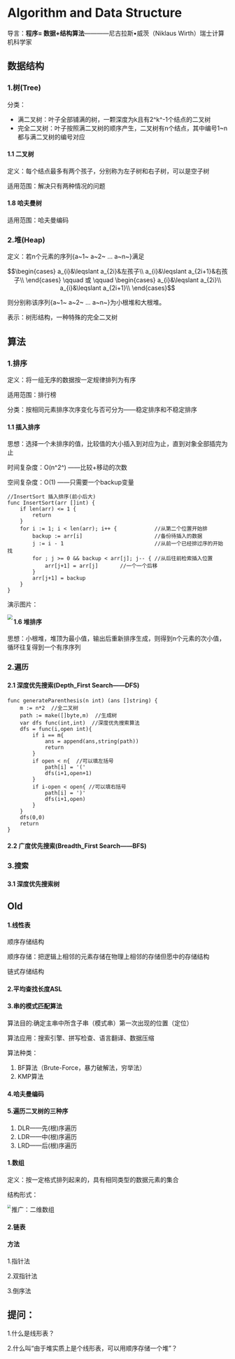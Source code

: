 # Algorithm and Data Structure

导言：**程序= 数据+结构算法**————尼古拉斯•威茨（Niklaus Wirth）瑞士计算机科学家

## 数据结构

### 1.树(Tree)

分类：

- 满二叉树：叶子全部铺满的树，一颗深度为k且有2^k^-1个结点的二叉树
- 完全二叉树：叶子按照满二叉树的顺序产生，二叉树有n个结点，其中编号1~n都与满二叉树的编号对应

#### 1.1 二叉树

定义：每个结点最多有两个孩子，分别称为左子树和右子树，可以是空子树

适用范围：解决只有两种情况的问题



#### 1.8 哈夫曼树

适用范围：哈夫曼编码



### 2.堆(Heap)

定义：若n个元素的序列{a~1~	a~2~	... 	a~n~}满足

$$\begin{cases}
a_{i}&\leqslant a_{2i}&左孩子\\
a_{i}&\leqslant a_{2i+1}&右孩子\\
\end{cases}
\qquad
或
\qquad
\begin{cases}
a_{i}&\leqslant a_{2i}\\
a_{i}&\leqslant a_{2i+1}\\
\end{cases}$$

则分别称该序列{a~1~	a~2~	... 	a~n~}为小根堆和大根堆。

表示：树形结构，一种特殊的完全二叉树



## 算法

### 1.排序

定义：将一组无序的数据按一定规律排列为有序

适用范围：排行榜

分类：按相同元素排序次序变化与否可分为——稳定排序和不稳定排序

#### 1.1 插入排序

思想：选择一个未排序的值，比较值的大小插入到对应为止，直到对象全部插完为止

时间复杂度：O(n^2^) ——比较+移动的次数

空间复杂度：O(1) ——只需要一个backup变量

```
//InsertSort 插入排序(前小后大)
func InsertSort(arr []int) {
	if len(arr) <= 1 {
		return
	}
	for i := 1; i < len(arr); i++ { 		   //从第二个位置开始排
		backup := arr[i]                       //备份待插入的数据
		j := i - 1                             //从前一个已经排过序的开始找
		for ; j >= 0 && backup < arr[j]; j-- { //从后往前检索插入位置
			arr[j+1] = arr[j] 		//一个一个后移
		}
		arr[j+1] = backup
	}
}
```

演示图片：

<img src="https://gitee.com/u9king/ImageHostingService/raw/master/InsertSort.gif" style="zoom:75%"  align="left">

#### 1.6 堆排序

思想：小根堆，堆顶为最小值，输出后重新排序生成，则得到n个元素的次小值，循环往复得到一个有序序列





### 2.遍历

#### 2.1 深度优先搜索(Depth_First Search——DFS)

```
func generateParenthesis(n int) (ans []string) {
	m := n*2  //全二叉树
	path := make([]byte,m)  //生成树
	var dfs func(int,int)  //深度优先搜索算法
	dfs = func(i,open int){
		if i == m{
			ans = append(ans,string(path))
			return
		}
		if open < n{  //可以填左括号
			path[i] = '('
			dfs(i+1,open+1)
		}
		if i-open < open{ //可以填右括号
			path[i] = ')'
			dfs(i+1,open)
		}
	}
	dfs(0,0)
	return
}
```

#### 2.2 广度优先搜索(Breadth_First Search——BFS)





### 3.搜索

#### 3.1 深度优先搜索树





## Old

#### 1.线性表

顺序存储结构

顺序存储：把逻辑上相邻的元素存储在物理上相邻的存储但愿中的存储结构

链式存储结构

#### 2.平均查找长度ASL

#### 3.串的模式匹配算法

算法目的:确定主串中所含子串（模式串）第一次出现的位置（定位）

算法应用：搜索引擎、拼写检查、语言翻译、数据压缩

算法种类：

1. BF算法（Brute-Force，暴力破解法，穷举法）
2. KMP算法

#### 4.哈夫曼编码

#### 5.遍历二叉树的三种序

1. DLR——先(根)序遍历
2. LDR——中(根)序遍历
3. LRD——后(根)序遍历

#### 1.数组

定义：按一定格式排列起来的，具有相同类型的数据元素的集合

结构形式：

<img src=".\数据结构picture\数组.png"  style="zoom:50%" align="left">

推广：二维数组 

#### 2.链表







#### 方法

1.指针法

2.双指针法

3.倒序法





## 提问：

1.什么是线形表？

2.什么叫“由于堆实质上是个线形表，可以用顺序存储一个堆”？